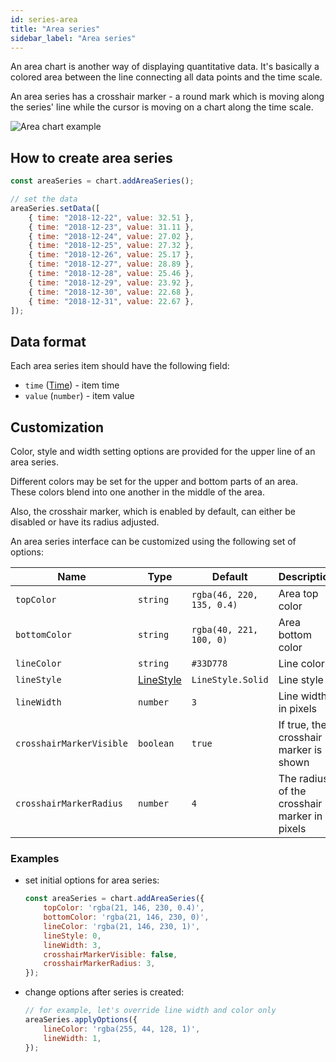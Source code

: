```yaml
---
id: series-area
title: "Area series"
sidebar_label: "Area series"
---
```


An area chart is another way of displaying quantitative data. It's basically a colored area between the line connecting all data points and the time scale.

An area series has a crosshair marker - a round mark which is moving along the series' line while the cursor is moving on a chart along the time scale.

![Area chart example](./assets/area-series.png "Area chart example")

## How to create area series

```javascript
const areaSeries = chart.addAreaSeries();

// set the data
areaSeries.setData([
    { time: "2018-12-22", value: 32.51 },
    { time: "2018-12-23", value: 31.11 },
    { time: "2018-12-24", value: 27.02 },
    { time: "2018-12-25", value: 27.32 },
    { time: "2018-12-26", value: 25.17 },
    { time: "2018-12-27", value: 28.89 },
    { time: "2018-12-28", value: 25.46 },
    { time: "2018-12-29", value: 23.92 },
    { time: "2018-12-30", value: 22.68 },
    { time: "2018-12-31", value: 22.67 },
]);
```

## Data format

Each area series item should have the following field:

- `time` ([Time](./data-time.md)) - item time
- `value` (`number`) - item value

## Customization

Color, style and width setting options are provided for the upper line of an area series.

Different colors may be set for the upper and bottom parts of an area.
These colors blend into one another in the middle of the area.

Also, the crosshair marker, which is enabled by default, can either be disabled or have its radius adjusted.

An area series interface can be customized using the following set of options:

|Name|Type|Default|Description|
|-|----|-------|-|
|`topColor`|`string`|`rgba(46, 220, 135, 0.4)`|Area top color|
|`bottomColor`|`string`|`rgba(40, 221, 100, 0)`|Area bottom color|
|`lineColor`|`string`|`#33D778`|Line color|
|`lineStyle`|[LineStyle](./customization-constants.md#linestyle)|`LineStyle.Solid`|Line style|
|`lineWidth`|`number`|`3`|Line width in pixels|
|`crosshairMarkerVisible`|`boolean`|`true`|If true, the crosshair marker is shown|
|`crosshairMarkerRadius`|`number`|`4`|The radius of the crosshair marker in pixels|

### Examples

- set initial options for area series:

    ```javascript
    const areaSeries = chart.addAreaSeries({
        topColor: 'rgba(21, 146, 230, 0.4)',
        bottomColor: 'rgba(21, 146, 230, 0)',
        lineColor: 'rgba(21, 146, 230, 1)',
        lineStyle: 0,
        lineWidth: 3,
        crosshairMarkerVisible: false,
        crosshairMarkerRadius: 3,
    });
    ```

- change options after series is created:

    ```javascript
    // for example, let's override line width and color only
    areaSeries.applyOptions({
        lineColor: 'rgba(255, 44, 128, 1)',
        lineWidth: 1,
    });
    ```
